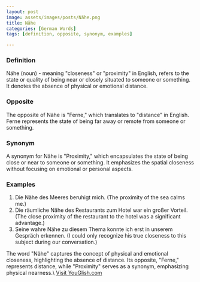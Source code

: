 ```yaml
---
layout: post
image: assets/images/posts/Nähe.png
title: Nähe
categories: [German Words]
tags: [definition, opposite, synonym, examples]

---
```


### Definition

Nähe (noun) - meaning "closeness" or "proximity" in English, refers to the state or quality of being near or closely situated to someone or something. It denotes the absence of physical or emotional distance.

### Opposite

The opposite of Nähe is "Ferne," which translates to "distance" in English. Ferne represents the state of being far away or remote from someone or something.

### Synonym

A synonym for Nähe is "Proximity," which encapsulates the state of being close or near to someone or something. It emphasizes the spatial closeness without focusing on emotional or personal aspects.

### Examples

1. Die Nähe des Meeres beruhigt mich. (The proximity of the sea calms me.)
2. Die räumliche Nähe des Restaurants zum Hotel war ein großer Vorteil. (The close proximity of the restaurant to the hotel was a significant advantage.)
3. Seine wahre Nähe zu diesem Thema konnte ich erst in unserem Gespräch erkennen. (I could only recognize his true closeness to this subject during our conversation.)

The word "Nähe" captures the concept of physical and emotional closeness, highlighting the absence of distance. Its opposite, "Ferne," represents distance, while "Proximity" serves as a synonym, emphasizing physical nearness.\ <a id="yg-widget-0" class="youglish-widget" data-query="Nähe" data-lang="german" data-components="8412" data-auto-start="0" data-bkg-color="theme_light" data-title="How%20to%20pronounce%20Nähe%20in%20German"  rel="nofollow" href="https://youglish.com">Visit YouGlish.com</a><script async src="https://youglish.com/public/emb/widget.js" charset="utf-8"></script>